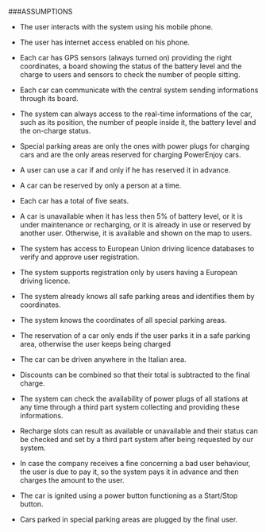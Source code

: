 ###ASSUMPTIONS

* The user interacts with the system using his mobile phone.

* The user has internet access enabled on his phone.

* Each car has GPS sensors (always turned on) providing the right coordinates, a board showing the status of the battery level and the charge to users and sensors to check the number of people sitting.

* Each car can communicate with the central system sending informations through its board.

* The system can always access to the real-time informations of the car, such as its position, the number of people inside it, the battery level and the on-charge status.

* Special parking areas are only the ones with power plugs for charging cars and are the only areas reserved for charging PowerEnjoy cars.

* A user can use a car if and only if he has reserved it in advance.

* A car can be reserved by only a person at a time.

* Each car has a total of five seats.

* A car is unavailable when it has less then 5% of battery level, or it is under maintenance or recharging, or it is already in use or reserved by another user. Otherwise, it is available and shown on the map to users.

* The system has access to European Union driving licence databases to verify and approve user registration.

* The system supports registration only by users having a European driving licence.

* The system already knows all safe parking areas and identifies them by coordinates.

* The system knows the coordinates of all special parking areas.

* The reservation of a car only ends if the user parks it in a safe parking area, otherwise the user keeps being charged

* The car can be driven anywhere in the Italian area.

* Discounts can be combined so that their total is subtracted to the final charge.

* The system can check the availability of power plugs of all stations at any time through a third part system collecting and providing these informations.

* Recharge slots can result as available or unavailable and their status can be checked and set by a third part system after being requested by our system.

* In case the company receives a fine concerning a bad user behaviour, the user is due to pay it, so the system pays it in advance and then charges the amount to the user.

* The car is ignited using a power button functioning as a Start/Stop button.

* Cars parked in special parking areas are plugged by the final user.